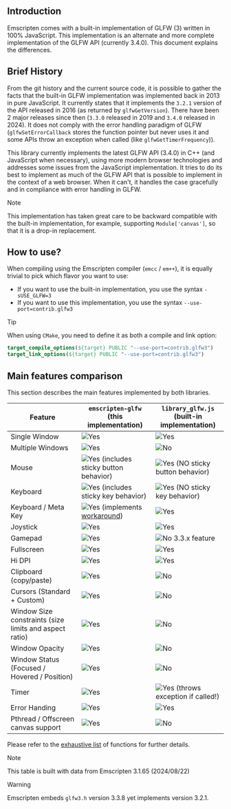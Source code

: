 ## Introduction

Emscripten comes with a built-in implementation of GLFW (3) written in 100% JavaScript.
This implementation is an alternate and more complete implementation of the GLFW API (currently 3.4.0).
This document explains the differences.


## Brief History

From the git history and the current source code, it is possible to gather the facts that the built-in GLFW 
implementation was implemented back in 2013 in pure JavaScript.
It currently states that it implements the `3.2.1` version of the API released in 2016 
(as returned by `glfwGetVersion`).
There have been 2 major releases since then (`3.3.0` released in 2019 and `3.4.0` released in 2024).
It does not comply with the error handling paradigm of GLFW (`glfwSetErrorCallback` stores the function pointer but 
never uses it and some APIs throw an exception when called (like `glfwGetTimerFrequency`)).

This library currently implements the latest GLFW API (3.4.0) in C++ (and JavaScript when necessary), 
using more modern browser technologies and addresses some issues from the JavaScript implementation.
It tries to do its best to implement as much of the GLFW API that is possible to implement in the context 
of a web browser. When it can't, it handles the case gracefully and in compliance with error handling in GLFW.

> [!NOTE]
> This implementation has taken great care to be backward compatible with the built-in implementation,
> for example, supporting `Module['canvas']`, so that it is a drop-in replacement.


## How to use?

When compiling using the Emscripten compiler (`emcc` / `em++`), it is equally trivial to pick which flavor you want 
to use:

* If you want to use the built-in implementation, you use the syntax `-sUSE_GLFW=3`
* If you want to use this implementation, you use the syntax `--use-port=contrib.glfw3`

> [!TIP]
> When using `CMake`, you need to define it as both a compile and link option:
> ```cmake
> target_compile_options(${target} PUBLIC "--use-port=contrib.glfw3")
> target_link_options(${target} PUBLIC "--use-port=contrib.glfw3")
> ```

## Main features comparison

This section describes the main features implemented by both libraries.

<table>
<thead>
<tr>
  <th>Feature</th>
  <th><code>emscripten-glfw</code><br>(this implementation)</th>
  <th><code>library_glfw.js</code><br>(built-in implementation)</th>
</tr>
</thead>
  <tbody>
  <tr>
    <td>Single Window</td>
    <td><img alt="Yes" src="https://img.shields.io/badge/Yes-00aa00"></td>
    <td><img alt="Yes" src="https://img.shields.io/badge/Yes-00aa00"></td>
  </tr>
  <tr>
    <td>Multiple Windows</td>
    <td><img alt="Yes" src="https://img.shields.io/badge/Yes-00aa00"></td>
    <td><img alt="No" src="https://img.shields.io/badge/No-aaaaaa"></td>
  </tr>
  <tr>
    <td>Mouse</td>
    <td><img alt="Yes" src="https://img.shields.io/badge/Yes-00aa00"> (includes sticky button behavior)</td>
    <td><img alt="Yes" src="https://img.shields.io/badge/Yes-00aa00"> (NO sticky button behavior)</td>
  </tr>
  <tr>
    <td>Keyboard</td>
    <td><img alt="Yes" src="https://img.shields.io/badge/Yes-00aa00"> (includes sticky key behavior)</td>
    <td><img alt="Yes" src="https://img.shields.io/badge/Yes-00aa00"> (NO sticky key behavior)</td>
  </tr>
  <tr>
    <td>Keyboard / Meta Key</td>
    <td><img alt="Yes" src="https://img.shields.io/badge/Yes-00aa00"> (implements <a href="Usage.md#the-problem-of-the-super-key">workaround</a>)</td>
    <td><img alt="Yes" src="https://img.shields.io/badge/Broken-aa0000"></td>
  </tr>
  <tr>
    <td>Joystick</td>
    <td><img alt="Yes" src="https://img.shields.io/badge/Yes-00aa00"></td>
    <td><img alt="Yes" src="https://img.shields.io/badge/Yes-00aa00"></td>
  </tr>
  <tr>
    <td>Gamepad</td>
    <td><img alt="Yes" src="https://img.shields.io/badge/Yes-00aa00"></td>
    <td><img alt="No" src="https://img.shields.io/badge/No-aaaaaa">  3.3.x feature</td>
  </tr>
  <tr>
    <td>Fullscreen</td>
    <td><img alt="Yes" src="https://img.shields.io/badge/Yes-00aa00"></td>
    <td><img alt="Yes" src="https://img.shields.io/badge/Yes-00aa00"></td>
  </tr>
  <tr>
    <td>Hi DPI</td>
    <td><img alt="Yes" src="https://img.shields.io/badge/Yes-00aa00"></td>
    <td><img alt="Yes" src="https://img.shields.io/badge/Yes-00aa00"></td>
  </tr>
  <tr>
    <td>Clipboard (copy/paste)</td>
    <td><img alt="Yes" src="https://img.shields.io/badge/Yes-00aa00"></td>
    <td><img alt="No" src="https://img.shields.io/badge/No-aaaaaa"></td>
  </tr>
  <tr>
    <td>Cursors (Standard + Custom)</td>
    <td><img alt="Yes" src="https://img.shields.io/badge/Yes-00aa00"></td>
    <td><img alt="No" src="https://img.shields.io/badge/No-aaaaaa"></td>
  </tr>
  <tr>
    <td>Window Size constraints (size limits and aspect ratio)</td>
    <td><img alt="Yes" src="https://img.shields.io/badge/Yes-00aa00"></td>
    <td><img alt="No" src="https://img.shields.io/badge/No-aaaaaa"></td>
  </tr>
  <tr>
    <td>Window Opacity</td>
    <td><img alt="Yes" src="https://img.shields.io/badge/Yes-00aa00"></td>
    <td><img alt="No" src="https://img.shields.io/badge/No-aaaaaa"></td>
  </tr>
  <tr>
    <td>Window Status (Focused / Hovered / Position)</td>
    <td><img alt="Yes" src="https://img.shields.io/badge/Yes-00aa00"></td>
    <td><img alt="No" src="https://img.shields.io/badge/No-aaaaaa"></td>
  </tr>
  <tr>
    <td>Timer</td>
    <td><img alt="Yes" src="https://img.shields.io/badge/Yes-00aa00"></td>
    <td><img alt="Yes" src="https://img.shields.io/badge/Exception-aa0000"> (throws exception if called!)</td>
  </tr>
  <tr>
    <td>Error Handing</td>
    <td><img alt="Yes" src="https://img.shields.io/badge/Yes-00aa00"></td>
    <td><img alt="Yes" src="https://img.shields.io/badge/Broken-aa0000"></td>
  </tr>
  <tr>
    <td>Pthread / Offscreen canvas support</td>
    <td><img alt="Yes" src="https://img.shields.io/badge/Yes-00aa00"></td>
    <td><img alt="No" src="https://img.shields.io/badge/No-aaaaaa"></td>
  </tr>
  </tbody>
</table>

Please refer to the [exhaustive list](Usage.md#glfw-functions) of functions for further details.

> [!NOTE]
> This table is built with data from Emscripten 3.1.65 (2024/08/22)

> [!WARNING]
> Emscripten embeds `glfw3.h` version 3.3.8 yet implements version 3.2.1.
